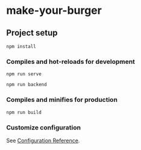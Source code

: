 # make-your-burger

## Project setup
```
npm install
```

### Compiles and hot-reloads for development
```
npm run serve
```
```
npm run backend
```

### Compiles and minifies for production
```
npm run build
```

### Customize configuration
See [Configuration Reference](https://cli.vuejs.org/config/).
